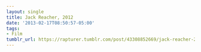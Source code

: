 ```yaml
---
layout: single
title: Jack Reacher, 2012
date: '2013-02-17T08:50:57-05:00'
tags:
- Film
tumblr_url: https://rapturer.tumblr.com/post/43308852669/jack-reacher-2012
---
```


